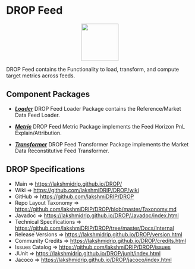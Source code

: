 # DROP Feed

<p align="center"><img src="https://github.com/lakshmiDRIP/DROP/blob/master/DRIP_Logo.gif?raw=true" width="100"></p>

DROP Feed contains the Functionality to load, transform, and compute target metrics across feeds.


## Component Packages

 * [***Loader***](https://github.com/lakshmiDRIP/DROP/tree/master/src/main/java/org/drip/feed/loader)
DROP Feed Loader Package contains the Reference/Market Data Feed Loader.

 * [***Metric***](https://github.com/lakshmiDRIP/DROP/tree/master/src/main/java/org/drip/feed/metric)
DROP Feed Metric Package implements the Feed Horizon PnL Explain/Attribution.

 * [***Transformer***](https://github.com/lakshmiDRIP/DROP/tree/master/src/main/java/org/drip/feed/transformer)
DROP Feed Transformer Package implements the Market Data Reconstitutive Feed Transformer.


## DROP Specifications

 * Main                     => https://lakshmidrip.github.io/DROP/
 * Wiki                     => https://github.com/lakshmiDRIP/DROP/wiki
 * GitHub                   => https://github.com/lakshmiDRIP/DROP
 * Repo Layout Taxonomy     => https://github.com/lakshmiDRIP/DROP/blob/master/Taxonomy.md
 * Javadoc                  => https://lakshmidrip.github.io/DROP/Javadoc/index.html
 * Technical Specifications => https://github.com/lakshmiDRIP/DROP/tree/master/Docs/Internal
 * Release Versions         => https://lakshmidrip.github.io/DROP/version.html
 * Community Credits        => https://lakshmidrip.github.io/DROP/credits.html
 * Issues Catalog           => https://github.com/lakshmiDRIP/DROP/issues
 * JUnit                    => https://lakshmidrip.github.io/DROP/junit/index.html
 * Jacoco                   => https://lakshmidrip.github.io/DROP/jacoco/index.html
